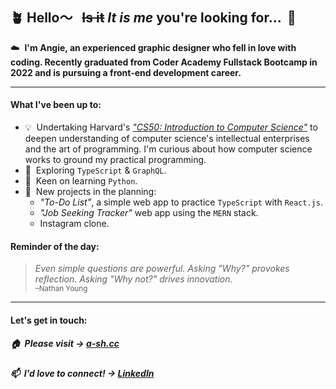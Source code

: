 ## 🪴 Hello〜&nbsp;&nbsp; <s>Is it</s> *It is me* you're looking for... &nbsp;🎵

☁️&nbsp;  **I'm Angie, an experienced graphic designer who fell in love with coding. Recently graduated from Coder Academy Fullstack Bootcamp in 2022 and is pursuing a front-end development career.**

---
#### What I've been up to:

- 💡&nbsp; Undertaking Harvard's [*"CS50: Introduction to Computer Science"*](https://pll.harvard.edu/course/cs50-introduction-computer-science?delta=0) to deepen understanding of computer science's intellectual enterprises and the art of programming. I'm curious about how computer science works to ground my practical programming.
- 🔭&nbsp; Exploring `TypeScript` & `GraphQL`.
- 👀&nbsp; Keen on learning `Python`.
- 🌱&nbsp; New projects in the planning:
  - *"To-Do List"*, a simple web app to practice `TypeScript` with `React.js`.
  - *"Job Seeking Tracker"* web app using the `MERN` stack.
  - Instagram clone.


#### Reminder of the day:
> *Even simple questions are powerful. Asking "Why?" provokes reflection. Asking "Why not?" drives innovation.*
<br/><sub>–Nathan Young</sub>

---
#### Let's get in touch:

##### 🏠&nbsp; Please visit → [a-sh.cc](https://www.a-sh.cc)

##### 📫&nbsp;  I'd love to connect! →  [LinkedIn](https://www.linkedin.com/in/angiehentri/)
